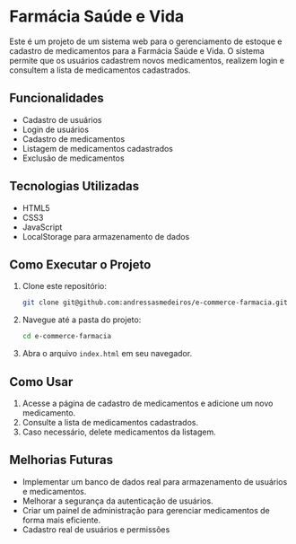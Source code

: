 # Farmácia Saúde e Vida

Este é um projeto de um sistema web para o gerenciamento de estoque e cadastro de medicamentos para a Farmácia Saúde e Vida. O sistema permite que os usuários cadastrem novos medicamentos, realizem login e consultem a lista de medicamentos cadastrados.

## Funcionalidades

- Cadastro de usuários
- Login de usuários
- Cadastro de medicamentos
- Listagem de medicamentos cadastrados
- Exclusão de medicamentos

## Tecnologias Utilizadas

- HTML5
- CSS3
- JavaScript
- LocalStorage para armazenamento de dados

## Como Executar o Projeto

1. Clone este repositório:
   ```sh
   git clone git@github.com:andressasmedeiros/e-commerce-farmacia.git
   ```
2. Navegue até a pasta do projeto:
   ```sh
   cd e-commerce-farmacia
   ```
3. Abra o arquivo `index.html` em seu navegador.

## Como Usar

1. Acesse a página de cadastro de medicamentos e adicione um novo medicamento.
2. Consulte a lista de medicamentos cadastrados.
3. Caso necessário, delete medicamentos da listagem.

## Melhorias Futuras

- Implementar um banco de dados real para armazenamento de usuários e medicamentos.
- Melhorar a segurança da autenticação de usuários.
- Criar um painel de administração para gerenciar medicamentos de forma mais eficiente.
- Cadastro real de usuários e permissões

